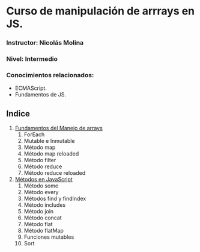 # Curso de manipulación de arrrays en JS.
### Instructor: Nicolás Molina
### Nivel: Intermedio
### Conocimientos relacionados:

- ECMAScript.
- Fundamentos de JS.

## Indice

1. [Fundamentos del Manejo de arrays](./01-Fundamentos.md)
   1. ForEach
   2. Mutable e Inmutable
   3. Método map
   4. Método map reloaded
   5. Método filter
   6. Método reduce
   7. Método reduce reloaded
2. [Métodos en JavaScript](./02-Metodos.md)
   1. Método some
   2. Método every
   3. Métodos find y findIndex
   4. Método includes
   5. Método join
   6. Método concat
   7. Método flat
   8. Método flatMap
   9. Funciones mutables
   10. Sort

